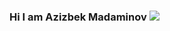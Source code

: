 ### Hi I am Azizbek Madaminov <img src="https://media3.giphy.com/media/v1.Y2lkPTc5MGI3NjExY2gybXVuaHl5ZnlpdHlnMzZxNjFzbjE3b3poYTQ1NWtmYjY0Z2ptZCZlcD12MV9pbnRlcm5hbF9naWZfYnlfaWQmY3Q9Zw/dzaUX7CAG0Ihi/giphy.gif" >
